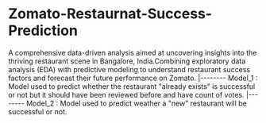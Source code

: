 # Zomato-Restaurnat-Success-Prediction
A comprehensive data-driven analysis aimed at uncovering insights into the thriving restaurant scene in Bangalore, India.Combining exploratory data analysis (EDA) with predictive modeling to understand restaurant success factors and forecast their future performance on Zomato.
|-------- Model_1 : Model used to predict whether  the restaurant "already exists" is successful or not but it should have been reviewed before and have count of votes.
|-------- Model_2 : Model used to predict weather a "new" restaurant will be successful or not.
